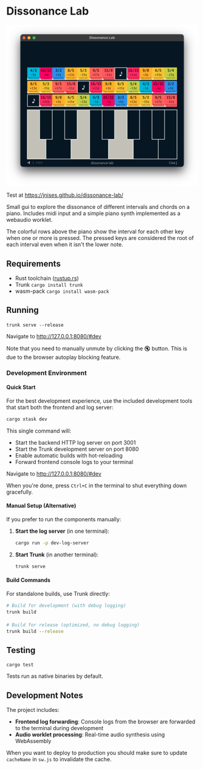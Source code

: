 # Dissonance Lab

![screenshot](docs/screenshot.webp)

Test at https://jnises.github.io/dissonance-lab/

Small gui to explore the dissonance of different intervals and chords on a piano.
Includes midi input and a simple piano synth implemented as a webaudio worklet.

The colorful rows above the piano show the interval for each other key when one or more is pressed.
The pressed keys are considered the root of each interval even when it isn't the lower note.


## Requirements
* Rust toolchain ([rustup.rs](https://rustup.rs/))
* Trunk `cargo install trunk`
* wasm-pack `cargo install wasm-pack`

## Running
```
trunk serve --release
```
Navigate to http://127.0.0.1:8080/#dev

Note that you need to manually unmute by clicking the 🔇 button. This is due to the browser autoplay blocking feature.

### Development Environment

#### Quick Start
For the best development experience, use the included development tools that start both the frontend and log server:

```bash
cargo xtask dev
```

This single command will:
- Start the backend HTTP log server on port 3001
- Start the Trunk development server on port 8080
- Enable automatic builds with hot-reloading
- Forward frontend console logs to your terminal

Navigate to http://127.0.0.1:8080/#dev

When you're done, press `Ctrl+C` in the terminal to shut everything down gracefully.

#### Manual Setup (Alternative)
If you prefer to run the components manually:

1. **Start the log server** (in one terminal):
   ```bash
   cargo run -p dev-log-server
   ```

2. **Start Trunk** (in another terminal):
   ```bash
   trunk serve
   ```

#### Build Commands
For standalone builds, use Trunk directly:

```bash
# Build for development (with debug logging)
trunk build

# Build for release (optimized, no debug logging)
trunk build --release
```

## Testing
```
cargo test
```
Tests run as native binaries by default.

## Development Notes
The project includes:
- **Frontend log forwarding**: Console logs from the browser are forwarded to the terminal during development
- **Audio worklet processing**: Real-time audio synthesis using WebAssembly

When you want to deploy to production you should make sure to update `cacheName` in `sw.js` to invalidate the cache.
